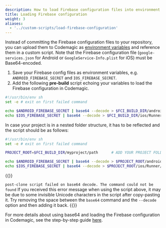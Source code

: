 ```yaml
---
description: How to load Firebase configuration files into environment variables in a Flutter workflow editor pre-build script
title: Loading Firebase configuration
weight: 3
aliases:
  - '../custom-scripts/load-firebase-configuration'
---
```


Instead of committing the Firebase configuration files to your repository, you can upload them to Codemagic as [environment variables](../building/environment-variables/) and reference them in a custom script. Note that the Firebase configuration file (`google-services.json` for Android or `GoogleService-Info.plist` for iOS) must be Base64-encoded.

1.  Save your Firebase config files as environment variables, e.g. `ANDROID_FIREBASE_SECRET` and `IOS_FIREBASE_SECRET`. 
2.  Add the following **pre-build** script echoing your variables to load the Firebase configuration in Codemagic.

  ```bash
  #!/usr/bin/env sh
  set -e # exit on first failed command

  echo $ANDROID_FIREBASE_SECRET | base64 --decode > $FCI_BUILD_DIR/android/app/google-services.json
  echo $IOS_FIREBASE_SECRET | base64 --decode > $FCI_BUILD_DIR/ios/Runner/GoogleService-Info.plist
  ```

  In case your project is in a nested folder structure, it has to be reflected and the script should be as follows: 

  ```bash
  #!/usr/bin/env sh
  set -e # exit on first failed command

  PROJECT_ROOT=$FCI_BUILD_DIR/myproject/path      # ADD YOUR PROJECT FOLDER PATH HERE

  echo $ANDROID_FIREBASE_SECRET | base64 --decode > $PROJECT_ROOT/android/app/google-services.json
  echo $IOS_FIREBASE_SECRET | base64 --decode > $PROJECT_ROOT/ios/Runner/GoogleService-Info.plist
  ```

{{<notebox>}}

`post-clone script failed on base64 decode. The command could not be found`
If you received this error message when using the script above, it may be due to some invisible Unicode characters in the script after copy-pasting it. Try removing the space between the `base64` command and the `--decode` option and then adding it back.
{{</notebox>}}

For more details about using base64 and loading the Firebase configuration in Codemagic, see the step-by-step guide [here](https://blog.codemagic.io/how-to-load-firebase-config-in-codemagic-with-environment-variables/).
